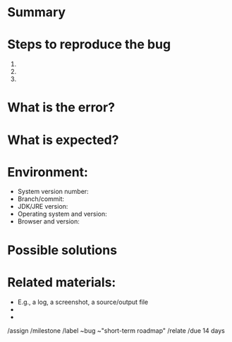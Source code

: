 # Summary

# Steps to reproduce the bug
1.
2.
3.

# What is the error?

# What is expected?

# Environment:
* System version number:
* Branch/commit:
* JDK/JRE version:
* Operating system and version:
* Browser and version:

# Possible solutions

# Related materials:
* E.g., a log, a screenshot, a source/output file
*
*

/assign
/milestone
/label ~bug ~"short-term roadmap"
/relate
/due 14 days
